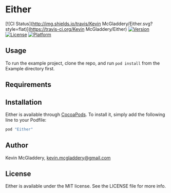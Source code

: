 # Either

[![CI Status](http://img.shields.io/travis/Kevin McGladdery/Either.svg?style=flat)](https://travis-ci.org/Kevin McGladdery/Either)
[![Version](https://img.shields.io/cocoapods/v/Either.svg?style=flat)](http://cocoapods.org/pods/Either)
[![License](https://img.shields.io/cocoapods/l/Either.svg?style=flat)](http://cocoapods.org/pods/Either)
[![Platform](https://img.shields.io/cocoapods/p/Either.svg?style=flat)](http://cocoapods.org/pods/Either)

## Usage

To run the example project, clone the repo, and run `pod install` from the Example directory first.

## Requirements

## Installation

Either is available through [CocoaPods](http://cocoapods.org). To install
it, simply add the following line to your Podfile:

```ruby
pod "Either"
```

## Author

Kevin McGladdery, kevin.mcgladdery@gmail.com

## License

Either is available under the MIT license. See the LICENSE file for more info.
